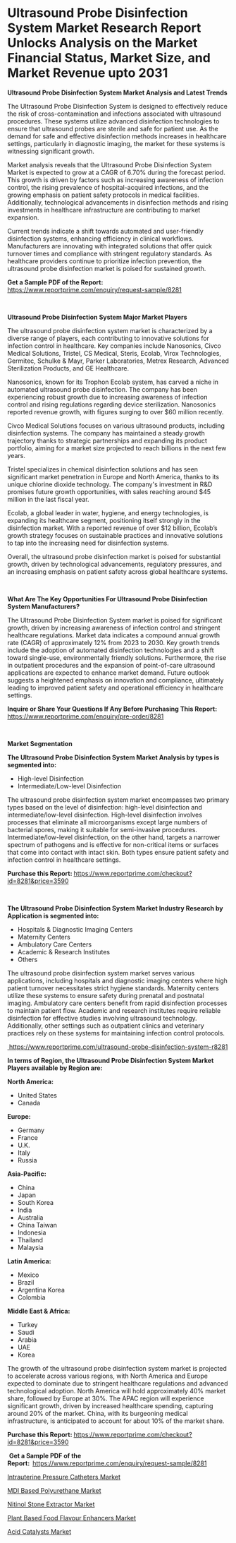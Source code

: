 <p><h1>Ultrasound Probe Disinfection System Market Research Report Unlocks Analysis on the Market Financial Status, Market Size, and Market Revenue upto 2031</h1></p><p><strong>Ultrasound Probe Disinfection System Market Analysis and Latest Trends</strong></p>
<p><p>The Ultrasound Probe Disinfection System is designed to effectively reduce the risk of cross-contamination and infections associated with ultrasound procedures. These systems utilize advanced disinfection technologies to ensure that ultrasound probes are sterile and safe for patient use. As the demand for safe and effective disinfection methods increases in healthcare settings, particularly in diagnostic imaging, the market for these systems is witnessing significant growth.</p><p>Market analysis reveals that the Ultrasound Probe Disinfection System Market is expected to grow at a CAGR of 6.70% during the forecast period. This growth is driven by factors such as increasing awareness of infection control, the rising prevalence of hospital-acquired infections, and the growing emphasis on patient safety protocols in medical facilities. Additionally, technological advancements in disinfection methods and rising investments in healthcare infrastructure are contributing to market expansion.</p><p>Current trends indicate a shift towards automated and user-friendly disinfection systems, enhancing efficiency in clinical workflows. Manufacturers are innovating with integrated solutions that offer quick turnover times and compliance with stringent regulatory standards. As healthcare providers continue to prioritize infection prevention, the ultrasound probe disinfection market is poised for sustained growth.</p></p>
<p><strong>Get a Sample PDF of the Report:&nbsp;</strong> <a href="https://www.reportprime.com/enquiry/request-sample/8281?utm_campaign=1119&utm_medium=2&utm_source=Github&utm_content=ia&utm_term=10102024&utm_id=ultrasound-probe-disinfection-system">https://www.reportprime.com/enquiry/request-sample/8281</a></p>
<p>&nbsp;</p>
<p><strong>Ultrasound Probe Disinfection System Major Market Players</strong></p>
<p><p>The ultrasound probe disinfection system market is characterized by a diverse range of players, each contributing to innovative solutions for infection control in healthcare. Key companies include Nanosonics, Civco Medical Solutions, Tristel, CS Medical, Steris, Ecolab, Virox Technologies, Germitec, Schulke & Mayr, Parker Laboratories, Metrex Research, Advanced Sterilization Products, and GE Healthcare.</p><p>Nanosonics, known for its Trophon Ecolab system, has carved a niche in automated ultrasound probe disinfection. The company has been experiencing robust growth due to increasing awareness of infection control and rising regulations regarding device sterilization. Nanosonics reported revenue growth, with figures surging to over $60 million recently.</p><p>Civco Medical Solutions focuses on various ultrasound products, including disinfection systems. The company has maintained a steady growth trajectory thanks to strategic partnerships and expanding its product portfolio, aiming for a market size projected to reach billions in the next few years.</p><p>Tristel specializes in chemical disinfection solutions and has seen significant market penetration in Europe and North America, thanks to its unique chlorine dioxide technology. The company's investment in R&D promises future growth opportunities, with sales reaching around $45 million in the last fiscal year.</p><p>Ecolab, a global leader in water, hygiene, and energy technologies, is expanding its healthcare segment, positioning itself strongly in the disinfection market. With a reported revenue of over $12 billion, Ecolab’s growth strategy focuses on sustainable practices and innovative solutions to tap into the increasing need for disinfection systems.</p><p>Overall, the ultrasound probe disinfection market is poised for substantial growth, driven by technological advancements, regulatory pressures, and an increasing emphasis on patient safety across global healthcare systems.</p></p>
<p>&nbsp;</p>
<p><strong>What Are The Key Opportunities For Ultrasound Probe Disinfection System Manufacturers?</strong></p>
<p><p>The Ultrasound Probe Disinfection System market is poised for significant growth, driven by increasing awareness of infection control and stringent healthcare regulations. Market data indicates a compound annual growth rate (CAGR) of approximately 12% from 2023 to 2030. Key growth trends include the adoption of automated disinfection technologies and a shift toward single-use, environmentally friendly solutions. Furthermore, the rise in outpatient procedures and the expansion of point-of-care ultrasound applications are expected to enhance market demand. Future outlook suggests a heightened emphasis on innovation and compliance, ultimately leading to improved patient safety and operational efficiency in healthcare settings.</p></p>
<p><strong>Inquire or Share Your Questions If Any Before Purchasing This Report:</strong> <a href="https://www.reportprime.com/enquiry/pre-order/8281?utm_campaign=1119&utm_medium=2&utm_source=Github&utm_content=ia&utm_term=10102024&utm_id=ultrasound-probe-disinfection-system">https://www.reportprime.com/enquiry/pre-order/8281</a></p>
<p>&nbsp;</p>
<p><strong>Market Segmentation</strong></p>
<p><strong>The Ultrasound Probe Disinfection System Market Analysis by types is segmented into:</strong></p>
<p><ul><li>High-level Disinfection</li><li>Intermediate/Low-level Disinfection</li></ul></p>
<p><p>The ultrasound probe disinfection system market encompasses two primary types based on the level of disinfection: high-level disinfection and intermediate/low-level disinfection. High-level disinfection involves processes that eliminate all microorganisms except large numbers of bacterial spores, making it suitable for semi-invasive procedures. Intermediate/low-level disinfection, on the other hand, targets a narrower spectrum of pathogens and is effective for non-critical items or surfaces that come into contact with intact skin. Both types ensure patient safety and infection control in healthcare settings.</p></p>
<p><strong>Purchase this Report:&nbsp;</strong><a href="https://www.reportprime.com/checkout?id=8281&price=3590&utm_campaign=1119&utm_medium=2&utm_source=Github&utm_content=ia&utm_term=10102024&utm_id=ultrasound-probe-disinfection-system">https://www.reportprime.com/checkout?id=8281&price=3590</a></p>
<p>&nbsp;</p>
<p><strong>The Ultrasound Probe Disinfection System Market Industry Research by Application is segmented into:</strong></p>
<p><ul><li>Hospitals & Diagnostic Imaging Centers</li><li>Maternity Centers</li><li>Ambulatory Care Centers</li><li>Academic & Research Institutes</li><li>Others</li></ul></p>
<p><p>The ultrasound probe disinfection system market serves various applications, including hospitals and diagnostic imaging centers where high patient turnover necessitates strict hygiene standards. Maternity centers utilize these systems to ensure safety during prenatal and postnatal imaging. Ambulatory care centers benefit from rapid disinfection processes to maintain patient flow. Academic and research institutes require reliable disinfection for effective studies involving ultrasound technology. Additionally, other settings such as outpatient clinics and veterinary practices rely on these systems for maintaining infection control protocols.</p></p>
<p><a href="https://www.reportprime.com/ultrasound-probe-disinfection-system-r8281?utm_campaign=1119&utm_medium=2&utm_source=Github&utm_content=ia&utm_term=10102024&utm_id=ultrasound-probe-disinfection-system">&nbsp;https://www.reportprime.com/ultrasound-probe-disinfection-system-r8281</a></p>
<p><strong>In terms of Region, the Ultrasound Probe Disinfection System Market Players available by Region are:</strong></p>
<p>
    <p> <strong> North America: </strong>
        <ul>
            <li>United States</li>
            <li>Canada</li>
        </ul>
        </p> 
    <p> <strong> Europe: </strong>
        <ul>
            <li>Germany</li>
            <li>France</li>
            <li>U.K.</li>
            <li>Italy</li>
            <li>Russia</li>
        </ul>
        </p> 
    <p> <strong> Asia-Pacific: </strong>
        <ul>
            <li>China</li>
            <li>Japan</li>
            <li>South Korea</li>
            <li>India</li>
            <li>Australia</li>
            <li>China Taiwan</li>
            <li>Indonesia</li>
            <li>Thailand</li>
            <li>Malaysia</li>
        </ul>
        </p> 
    <p> <strong> Latin America: </strong>
        <ul>
            <li>Mexico</li>
            <li>Brazil</li>
            <li>Argentina Korea</li>
            <li>Colombia</li>
        </ul>
        </p> 
    <p> <strong> Middle East & Africa: </strong>
        <ul>
            <li>Turkey</li>
            <li>Saudi</li>
            <li>Arabia</li>
            <li>UAE</li>
            <li>Korea</li>
        </ul>
    </p>
    </p>
<p><p>The growth of the ultrasound probe disinfection system market is projected to accelerate across various regions, with North America and Europe expected to dominate due to stringent healthcare regulations and advanced technological adoption. North America will hold approximately 40% market share, followed by Europe at 30%. The APAC region will experience significant growth, driven by increased healthcare spending, capturing around 20% of the market. China, with its burgeoning medical infrastructure, is anticipated to account for about 10% of the market share.</p></p>
<p><strong>Purchase this Report: </strong><a href="https://www.reportprime.com/checkout?id=8281&price=3590&utm_campaign=1119&utm_medium=2&utm_source=Github&utm_content=ia&utm_term=10102024&utm_id=ultrasound-probe-disinfection-system">https://www.reportprime.com/checkout?id=8281&price=3590</a></p>
<p>&nbsp;<strong>Get a Sample PDF of the Report:&nbsp;&nbsp;</strong><a href="https://www.reportprime.com/enquiry/request-sample/8281?utm_campaign=1119&utm_medium=2&utm_source=Github&utm_content=ia&utm_term=10102024&utm_id=ultrasound-probe-disinfection-system">https://www.reportprime.com/enquiry/request-sample/8281</a></p>
<p><strong></strong></p>
<p><p><a href="https://github.com/irfadac/Market-Research-Report-List-5/blob/main/intrauterine-pressure-catheters-market.md?utm_campaign=1119&utm_medium=2&utm_source=Github&utm_content=ia&utm_term=10102024&utm_id=ultrasound-probe-disinfection-system">Intrauterine Pressure Catheters Market</a></p><p><a href="https://www.linkedin.com/pulse/global-mdi-based-polyurethane-market-landscape-future-trends-strategic-atgqc?utm_campaign=1119&utm_medium=2&utm_source=Github&utm_content=ia&utm_term=10102024&utm_id=ultrasound-probe-disinfection-system">MDI Based Polyurethane Market</a></p><p><a href="https://github.com/JavierDDowns/Market-Research-Report-List-1/blob/main/nitinol-stone-extractor-market.md?utm_campaign=1119&utm_medium=2&utm_source=Github&utm_content=ia&utm_term=10102024&utm_id=ultrasound-probe-disinfection-system">Nitinol Stone Extractor Market</a></p><p><a href="https://issuu.com/reportprime-2/docs/plant-based-food-flavour-enhancers-_f033fd312ab127?utm_campaign=1119&utm_medium=2&utm_source=Github&utm_content=ia&utm_term=10102024&utm_id=ultrasound-probe-disinfection-system">Plant Based Food Flavour Enhancers Market</a></p><p><a href="https://www.linkedin.com/pulse/global-acid-catalysts-market-opportunities-forecast-period-from-fodfc?utm_campaign=1119&utm_medium=2&utm_source=Github&utm_content=ia&utm_term=10102024&utm_id=ultrasound-probe-disinfection-system">Acid Catalysts Market</a></p></p>